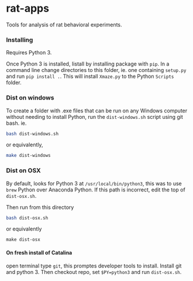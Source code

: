 # rat-apps

Tools for analysis of rat behavioral experiments.

### Installing

Requires Python 3.  

Once Python 3 is installed, Iistall by installing package with `pip`. In a command line change directories to this folder, ie. one containing `setup.py` and run `pip install .`.  This will install `Xmaze.py` to the Python `Scripts` folder.

### Dist on windows

To create a folder with .exe files that can be run on any Windows computer without needing to install Python, run the `dist-windows.sh` script using git bash.  ie.
```bash
bash dist-windows.sh
```
or equivalently,
```bash
make dist-windows
```

### Dist on OSX

By default, looks for Python 3 at `/usr/local/bin/python3`, this was to use `brew` Python over Anaconda Python.  If this path is incorrect, edit the top of `dist-osx.sh`.

Then run from this directory
```bash
bash dist-osx.sh
```
or equivalently
```
make dist-osx
```

#### On fresh install of Catalina

open terminal type `git`, this promptes developer tools to install.  Install git and python 3.  Then checkout repo, set `$PY=python3` and run `dist-osx.sh`.